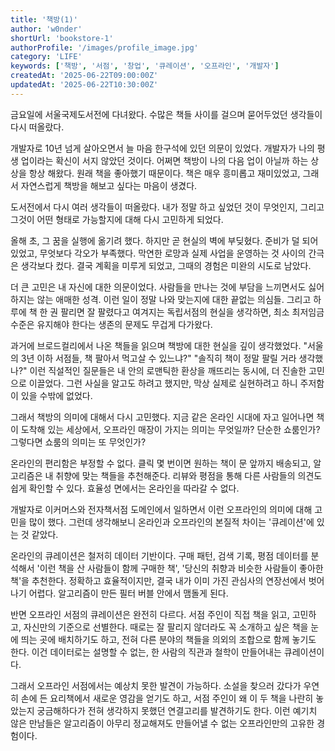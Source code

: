 ```yaml
---
title: '책방(1)'
author: 'w0nder'
shortUrl: 'bookstore-1'
authorProfile: '/images/profile_image.jpg'
category: 'LIFE'
keywords: ['책방', '서점', '창업', '큐레이션', '오프라인', '개발자']
createdAt: '2025-06-22T09:00:00Z'
updatedAt: '2025-06-22T10:30:00Z'
---
```


금요일에 서울국제도서전에 다녀왔다. 수많은 책들 사이를 걸으며 묻어두었던 생각들이 다시 떠올랐다.

개발자로 10년 넘게 살아오면서 늘 마음 한구석에 있던 의문이 있었다. 개발자가 나의 평생 업이라는 확신이 서지 않았던 것이다. 어쩌면 책방이 나의 다음 업이 아닐까 하는 상상을 항상 해왔다. 원래 책을 좋아했기 때문이다. 책은 매우 흥미롭고 재미있었고, 그래서 자연스럽게 책방을 해보고 싶다는 마음이 생겼다.

도서전에서 다시 여러 생각들이 떠올랐다. 내가 정말 하고 싶었던 것이 무엇인지, 그리고 그것이 어떤 형태로 가능할지에 대해 다시 고민하게 되었다.

올해 초, 그 꿈을 실행에 옮기려 했다. 하지만 곧 현실의 벽에 부딪혔다. 준비가 덜 되어 있었고, 무엇보다 각오가 부족했다. 막연한 로망과 실제 사업을 운영하는 것 사이의 간극은 생각보다 컸다. 결국 계획을 미루게 되었고, 그때의 경험은 미완의 시도로 남았다.

더 큰 고민은 내 자신에 대한 의문이었다. 사람들을 만나는 것에 부담을 느끼면서도 싫어하지는 않는 애매한 성격. 이런 일이 정말 나와 맞는지에 대한 끝없는 의심들. 그리고 하루에 책 한 권 팔리면 잘 팔렸다고 여겨지는 독립서점의 현실을 생각하면, 최소 최저임금 수준은 유지해야 한다는 생존의 문제도 무겁게 다가왔다.

과거에 브로드컬리에서 나온 책들을 읽으며 책방에 대한 현실을 깊이 생각했었다. "서울의 3년 이하 서점들, 책 팔아서 먹고살 수 있느냐?" "솔직히 책이 정말 팔릴 거라 생각했나?" 이런 직설적인 질문들은 내 안의 로맨틱한 환상을 깨뜨리는 동시에, 더 진솔한 고민으로 이끌었다. 그런 사실을 알고도 하려고 했지만, 막상 실제로 실현하려고 하니 주저함이 있을 수밖에 없었다.

<link-preview url="https://ridibooks.com/books/3330000007" title="서울의 3년 이하 서점들: 솔직히 책이 정말 팔릴 거라 생각했나?" target="_blank" image="https://img.ridicdn.net/cover/3330000007/xxlarge?dpi=xxhdpi#1">
</link-preview>

<link-preview url="https://ridibooks.com/books/3330000006" title="서울의 3년 이하 서점들: 책 팔아서 먹고살 수 있느냐고 묻는다면?" target="_blank" image="https://img.ridicdn.net/cover/3330000006/xxlarge?dpi=xxhdpi#1">
</link-preview>

그래서 책방의 의미에 대해서 다시 고민했다. 지금 같은 온라인 시대에 자고 일어나면 책이 도착해 있는 세상에서, 오프라인 매장이 가지는 의미는 무엇일까? 단순한 쇼룸인가? 그렇다면 쇼룸의 의미는 또 무엇인가?

온라인의 편리함은 부정할 수 없다. 클릭 몇 번이면 원하는 책이 문 앞까지 배송되고, 알고리즘은 내 취향에 맞는 책들을 추천해준다. 리뷰와 평점을 통해 다른 사람들의 의견도 쉽게 확인할 수 있다. 효율성 면에서는 온라인을 따라갈 수 없다.

개발자로 이커머스와 전자책서점 도메인에서 일하면서 이런 오프라인의 의미에 대해 고민을 많이 했다. 그런데 생각해보니 온라인과 오프라인의 본질적 차이는 '큐레이션'에 있는 것 같았다.

온라인의 큐레이션은 철저히 데이터 기반이다. 구매 패턴, 검색 기록, 평점 데이터를 분석해서 '이런 책을 산 사람들이 함께 구매한 책', '당신의 취향과 비슷한 사람들이 좋아한 책'을 추천한다. 정확하고 효율적이지만, 결국 내가 이미 가진 관심사의 연장선에서 벗어나기 어렵다. 알고리즘이 만든 필터 버블 안에서 맴돌게 된다.

반면 오프라인 서점의 큐레이션은 완전히 다르다. 서점 주인이 직접 책을 읽고, 고민하고, 자신만의 기준으로 선별한다. 때로는 잘 팔리지 않더라도 꼭 소개하고 싶은 책을 눈에 띄는 곳에 배치하기도 하고, 전혀 다른 분야의 책들을 의외의 조합으로 함께 놓기도 한다. 이건 데이터로는 설명할 수 없는, 한 사람의 직관과 철학이 만들어내는 큐레이션이다.

그래서 오프라인 서점에서는 예상치 못한 발견이 가능하다. 소설을 찾으러 갔다가 우연히 손에 든 요리책에서 새로운 영감을 얻기도 하고, 서점 주인이 왜 이 두 책을 나란히 놓았는지 궁금해하다가 전혀 생각하지 못했던 연결고리를 발견하기도 한다. 이런 예기치 않은 만남들은 알고리즘이 아무리 정교해져도 만들어낼 수 없는 오프라인만의 고유한 경험이다.
